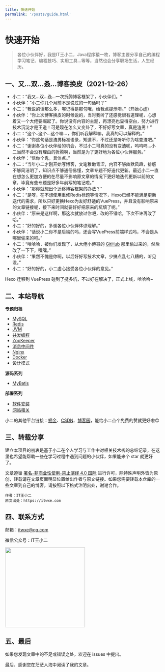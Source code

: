 ```yaml
---
title: 快速开始
permalink: '/posts/guide.html'
---
```


# 快速开始

> 各位小伙伴好，我是IT王小二，Java程序猿一枚，博客主要分享自己的编程学习笔记、编程技巧、实用工具...等等，当然也会分享职场生活，人生经历。

## 一、又...双...叒...博客换皮（2021-12-26）

- 小二：”我又...双...叒...一次折腾博客框架了，小伙伴们。“
- 小伙伴：”小二你几个月前不是说过的一句话吗？”
- 小二：“我说的话那么多，哪记得是那句哦，给我点提示呗。”（开始心虚）
- 小伙伴：“你上次博客换皮的时候说的，当时我听了还感觉很有道理呢，心想着又一个大佬要崛起了。你说没有内容的主题，再漂亮也显得空白，努力进行技术沉淀才是王道！可是现在怎么又变卦了，不好好写文章，真是渣男！”
- 小二：“这个..这个...这个嘛...，你们听我解释嘛，我真的可以解释的。”
- 小伙伴：“你这句话是渣男标准语录，知道不，不过还是听听你为啥变渣吧。”
- 小二：“谢谢各位小伙伴给的机会，不过小二可真的没有变渣呢，呜呜呜...小二当然不会没有理由的折腾啊，当然是为了更好地为各位小伙伴服务。”
- 小伙伴：“信你个鬼，具体点。”
- 小二：“当年小二才刚开始写博客，文笔稚嫩青涩，内容不够幽默风趣，排版不够简洁明了，知识点不够通俗易懂，文章专题不好迭代更新。最近小二一直在想怎么更加方便的在尽量不影响原文章的情况下更好地迭代更新以前的文章，毕竟有些专题是好多年前写的笔记啦。”
- 小伙伴：“那你就想出个迁移博客框架的办法？”
- 小二：“是呀，在不想使用重修Redis标题等情况下，Hexo已经不能满足更新迭代的需求，所以只好更换Hexo为友好舒适的VuePress，并且没有影响原来的文章链接呢，接下来时间就要好好把原来的坑填了呢。”
- 小伙伴：“原来是这样啊，那这次就放过你吧，改的不错哈，下次不许再改了哈。”
- 小二：“好的好的，多谢各位小伙伴体谅理解。”
- 小伙伴：“话说小二你不是后端的吗，还会写VuePress前端样式吗，不会是从哪里偷来的吧。”
- 小二：“哈哈哈，被你们发现了，从大佬小傅哥的 [GitHub](https://github.com/fuzhengwei/CodeGuide) 那里偷过来的，然后改了一下下，嘿嘿。”
- 小伙伴：“果然不愧是你啊，以后好好写技术文章，少搞点乱七八糟的，听见没。”
- 小二：“好的好的，小二虚心接受各位小伙伴的意见。”

Hexo 迁移到 VuePress 碰到了挺多坑，不过好在解决了，正式上线，哈哈哈~

## 二、本站导航

**专题归档**

- [MySQL](https://itwxe.com/posts/94e3caef.html)
- [Redis](https://itwxe.com/posts/6a343b7f.html)
- [JVM](https://itwxe.com/posts/bde7ce51.html)
- [并发编程](https://itwxe.com/posts/6544e59d.html)
- [ZooKeeper](https://itwxe.com/posts/8c686403.html)
- [消息中间件](https://itwxe.com/posts/bae9a0d2.html)
- [Nginx](https://itwxe.com/posts/4c06301f.html)
- [Docker](https://itwxe.com/posts/53aa5457.html)
- [设计模式](https://itwxe.com/posts/9d8a6f49.html)

**源码系列**

- [MyBatis](https://itwxe.com/posts/503d81e0.html)

**部署系列**

- [软件安装](https://itwxe.com/posts/60ee814a.html)
- [网站相关](https://itwxe.com/posts/6fe8f0c.html)

小二的其他平台链接：[掘金](https://juejin.cn/user/2225067267470023/posts)、[CSDN](https://blog.csdn.net/qq_42349306?type=blog)、[博客园](https://www.cnblogs.com/itwxe)，能给小二点个免费的赞就更好啦😊

## 三、转载分享

建立本项目的初衷是基于小二在个人学习与工作中对相关技术栈的总结记录，在这里也希望能帮助一些在学习过程中遇到问题的小伙伴，如果能来个 star 就更好了。

文章遵循 [署名-非商业性使用-禁止演绎 4.0 国际](https://creativecommons.org/licenses/by-nc-nd/4.0/deed.zh) 进行许可，除特殊声明外皆为原创，转载请在文章页面明显位置给出作者与原文链接。如果您需要转载本仓库的一些文章到自己的博客，请按照以下格式注明出处，谢谢合作。

```
作者：IT王小二
原文出处：https://itwxe.com
```

## 四、联系方式

邮箱：[itwxe@qq.com](mailto:itwxe@qq.com)

微信公众号：IT王小二

<img src="https://itwxe.com/images/system/qrcode_avatar.png" width="260" heigit="260"/>

## 五、最后

如果您发现文章中的不足或错误之处，欢迎在 issues 中提出。

最后，感谢您在茫茫人海中阅读了我的文章。